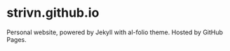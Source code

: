 # strivn.github.io

Personal website, powered by Jekyll with al-folio theme. Hosted by GitHub Pages. 